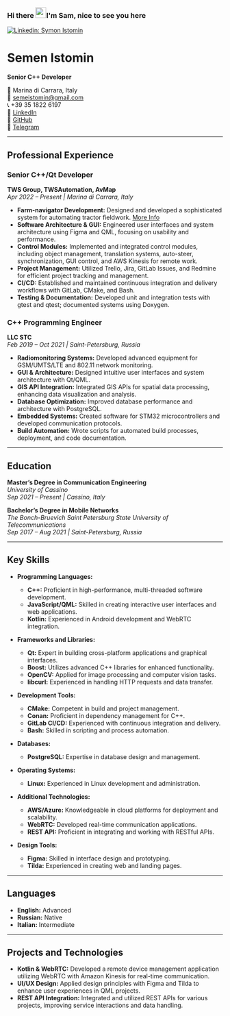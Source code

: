 ### Hi there <img src="https://media.giphy.com/media/hvRJCLFzcasrR4ia7z/giphy.gif" width="25px">I'm Sam, nice to see you here

[![Linkedin: Symon Istomin](https://img.shields.io/badge/-Symon%20Istomin-blue?style=flat-square&logo=Linkedin&logoColor=white&link=https://www.linkedin.com/in/semeon-istomin-343361225/)](https://www.linkedin.com/in/semeon-istomin-343361225/)

# Semen Istomin

**Senior C++ Developer**

📍 Marina di Carrara, Italy  
📧 [semeistomin@gmail.com](mailto:semeistomin@gmail.com)  
📞 +39 35 1822 6197  
🔗 [LinkedIn](https://www.linkedin.com/in/semeon-istomin)  
🔗 [GitHub](https://github.com/ISsemeon)  
🔗 [Telegram](https://t.me/IstSimone)

---

## Professional Experience

### Senior C++/Qt Developer
**TWS Group, TWSAutomation, AvMap**  
*Apr 2022 – Present | Marina di Carrara, Italy*

- **Farm-navigator Development:** Designed and developed a sophisticated system for automating tractor fieldwork. [More Info](https://www.avmap.it/AgricolturaIntelligente)
- **Software Architecture & GUI:** Engineered user interfaces and system architecture using Figma and QML, focusing on usability and performance.
- **Control Modules:** Implemented and integrated control modules, including object management, translation systems, auto-steer, synchronization, GUI control, and AWS Kinesis for remote work.
- **Project Management:** Utilized Trello, Jira, GitLab Issues, and Redmine for efficient project tracking and management.
- **CI/CD:** Established and maintained continuous integration and delivery workflows with GitLab, CMake, and Bash.
- **Testing & Documentation:** Developed unit and integration tests with gtest and qtest; documented systems using Doxygen.

### C++ Programming Engineer
**LLC STC**  
*Feb 2019 – Oct 2021 | Saint-Petersburg, Russia*

- **Radiomonitoring Systems:** Developed advanced equipment for GSM/UMTS/LTE and 802.11 network monitoring.
- **GUI & Architecture:** Designed intuitive user interfaces and system architecture with Qt/QML.
- **GIS API Integration:** Integrated GIS APIs for spatial data processing, enhancing data visualization and analysis.
- **Database Optimization:** Improved database performance and architecture with PostgreSQL.
- **Embedded Systems:** Created software for STM32 microcontrollers and developed communication protocols.
- **Build Automation:** Wrote scripts for automated build processes, deployment, and code documentation.

---

## Education

**Master’s Degree in Communication Engineering**  
*University of Cassino*  
*Sep 2021 – Present | Cassino, Italy*

**Bachelor’s Degree in Mobile Networks**  
*The Bonch-Bruevich Saint Petersburg State University of Telecommunications*  
*Sep 2017 – Aug 2021 | Saint-Petersburg, Russia*

---

## Key Skills

- **Programming Languages:**
  - **C++:** Proficient in high-performance, multi-threaded software development.
  - **JavaScript/QML:** Skilled in creating interactive user interfaces and web applications.
  - **Kotlin:** Experienced in Android development and WebRTC integration.

- **Frameworks and Libraries:**
  - **Qt:** Expert in building cross-platform applications and graphical interfaces.
  - **Boost:** Utilizes advanced C++ libraries for enhanced functionality.
  - **OpenCV:** Applied for image processing and computer vision tasks.
  - **libcurl:** Experienced in handling HTTP requests and data transfer.

- **Development Tools:**
  - **CMake:** Competent in build and project management.
  - **Conan:** Proficient in dependency management for C++.
  - **GitLab CI/CD:** Experienced with continuous integration and delivery.
  - **Bash:** Skilled in scripting and process automation.

- **Databases:**
  - **PostgreSQL:** Expertise in database design and management.

- **Operating Systems:**
  - **Linux:** Experienced in Linux development and administration.

- **Additional Technologies:**
  - **AWS/Azure:** Knowledgeable in cloud platforms for deployment and scalability.
  - **WebRTC:** Developed real-time communication applications.
  - **REST API:** Proficient in integrating and working with RESTful APIs.

- **Design Tools:**
  - **Figma:** Skilled in interface design and prototyping.
  - **Tilda:** Experienced in creating web and landing pages.

---

## Languages

- **English:** Advanced
- **Russian:** Native
- **Italian:** Intermediate

---

## Projects and Technologies

- **Kotlin & WebRTC:** Developed a remote device management application utilizing WebRTC with Amazon Kinesis for real-time communication.
- **UI/UX Design:** Applied design principles with Figma and Tilda to enhance user experiences in QML projects.
- **REST API Integration:** Integrated and utilized REST APIs for various projects, improving service interactions and data handling.
